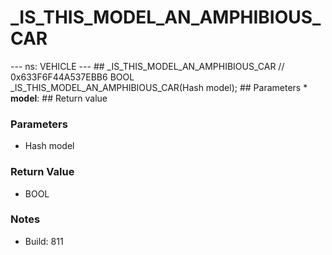# _IS_THIS_MODEL_AN_AMPHIBIOUS_CAR

--- ns: VEHICLE --- ## _IS_THIS_MODEL_AN_AMPHIBIOUS_CAR  // 0x633F6F44A537EBB6 BOOL _IS_THIS_MODEL_AN_AMPHIBIOUS_CAR(Hash model);   ## Parameters * **model**:  ## Return value

### Parameters
* Hash model

### Return Value
* BOOL

### Notes
* Build: 811

